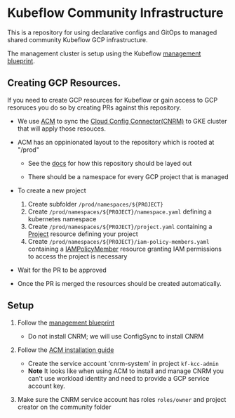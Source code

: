 # Kubeflow Community Infrastructure

This is a repository for using declarative configs and GitOps to managed shared community Kubeflow GCP infrastructure.

The management cluster is setup using the Kubeflow [management blueprint](https://github.com/kubeflow/gcp-blueprints).

## Creating GCP Resources.

If you need to create GCP resources for Kubeflow or gain access to GCP resoruces you do so by creating
PRs against this repository.

* We use [ACM](https://cloud.google.com/anthos-config-management/docs/concepts/repo) to sync
  the [Cloud Config Connector(CNRM)](https://cloud.google.com/config-connector/docs/overview)
  to GKE cluster that will apply those resouces.

* ACM has an oppinionated layout to the repository which is rooted at "/prod"

  * See the [docs](https://cloud.google.com/anthos-config-management/docs/concepts/repo) for 
    how this repository should be layed out

  * There should be a namespace for every GCP project that is managed

* To create a new project

  1. Create subfolder `/prod/namespaces/${PROJECT}`
  1. Create `/prod/namespaces/${PROJECT}/namespace.yaml` defining a kubernetes namespace
  1. Create `/prod/namespaces/${PROJECT}/project.yaml` containing a [Project](https://cloud.google.com/config-connector/docs/reference/resources#project)
     resource defining your project
  1. Create `/prod/namespaces/${PROJECT}/iam-policy-members.yaml` containing a [IAMPolicyMember](https://cloud.google.com/config-connector/docs/reference/resources#iampolicymember)
     resource granting IAM permissions to access the project is necessary

* Wait for the PR to be approved
* Once the PR is merged the resources should be created automatically.

## Setup

1. Follow the [management blueprint](https://github.com/kubeflow/gcp-blueprints)
   
   * Do not install CNRM; we will use ConfigSync to install CNRM

1. Follow the [ACM installation guide](https://cloud.google.com/anthos-config-management/docs/how-to/installing)


   * Create the service account 'cnrm-system' in project `kf-kcc-admin`
   * **Note** It looks like when using ACM to install and manage CNRM you can't use workload identity and need to provide
     a GCP service account key.


1. Make sure the CNRM service account has roles `roles/owner` and project creator on the community folder
